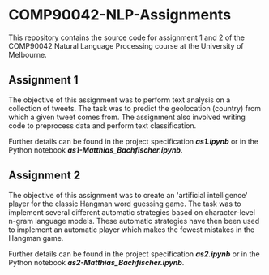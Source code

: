 # COMP90042-NLP-Assignments

This repository contains the source code for assignment 1 and 2 of the COMP90042 Natural Language Processing course at the University of Melbourne.

## Assignment 1

The objective of this assignment was to perform text analysis on a collection of tweets. The task was to predict the geolocation (country) from which a given tweet comes from. The assignment also involved writing code to preprocess data and perform text classification.

Further details can be found in the project specification ***as1.ipynb*** or in the Python notebook ***as1-Matthias_Bachfischer.ipynb***.

## Assignment 2

The objective of this assignment was to create an 'artificial intelligence' player for the classic Hangman word guessing game. The task was to implement several different automatic strategies based on character-level n-gram language models. These automatic strategies have then been used to implement an automatic player which makes the fewest mistakes in the Hangman game.

Further details can be found in the project specification ***as2.ipynb*** or in the Python notebook ***as2-Matthias_Bachfischer.ipynb***.
